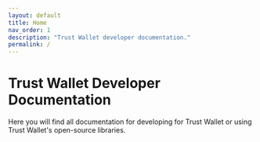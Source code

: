 ```yaml
---
layout: default
title: Home
nav_order: 1
description: "Trust Wallet developer documentation."
permalink: /
---
```


# Trust Wallet Developer Documentation

Here you will find all documentation for developing for Trust Wallet or using
Trust Wallet's open-source libraries.
